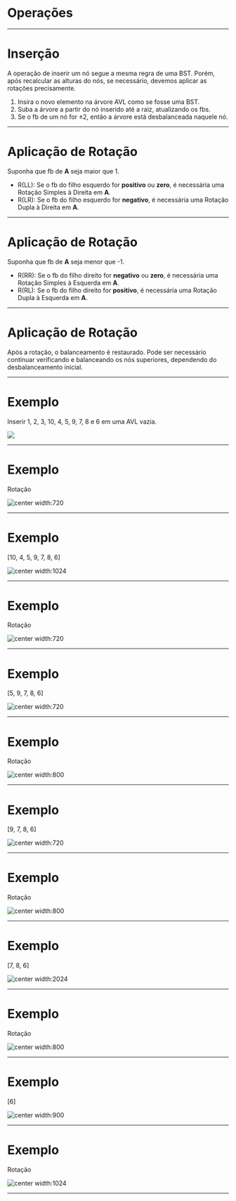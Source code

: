 <!-- _class: chapter -->

# Operações

---


# Inserção

A operação de inserir um nó segue a mesma regra de uma BST. Porém, após recalcular as alturas do nós, se necessário, devemos aplicar as rotações precisamente.

1. Insira o novo elemento na árvore AVL como se fosse uma BST.
2. Suba a árvore a partir do nó inserido até a raiz, atualizando os fbs. 
3. Se o fb de um nó for $\pm2$, então a árvore está desbalanceada naquele nó.

---

# Aplicação de Rotação

Suponha que fb de **A** seja maior que 1.
- R(LL): Se o fb do filho esquerdo for **positivo** ou **zero**, é necessária uma Rotação Simples à Direita em **A**.
- R(LR): Se o fb do filho esquerdo for **negativo**, é necessária uma Rotação Dupla à Direita em **A**.



---

# Aplicação de Rotação

Suponha que fb de **A** seja menor que -1.
- R(RR): Se o fb do filho direito for **negativo** ou **zero**, é necessária uma Rotação Simples à Esquerda em **A**.
- R(RL): Se o fb do filho direito for **positivo**, é necessária uma Rotação Dupla à Esquerda em **A**.

---

# Aplicação de Rotação

 Após a rotação, o balanceamento é restaurado. Pode ser necessário continuar verificando e balanceando os nós superiores, dependendo do desbalanceamento inicial. 

---

# Exemplo

Inserir 1, 2, 3, 10, 4, 5, 9, 7, 8 e 6 em uma AVL vazia.


![](images/AVLIns1.svg)

---

# Exemplo

Rotação 

![center width:720](images/AVLIns2.svg)

---

# Exemplo

[10, 4, 5, 9, 7, 8, 6]

![center width:1024](images/AVLIns3.svg)

---

# Exemplo

Rotação 

![center width:720](images/AVLIns4.svg)

---

# Exemplo

[5, 9, 7, 8, 6]

![center width:720](images/AVLIns5.svg)

---

# Exemplo

Rotação 

![center width:800](images/AVLIns6.svg)

---

# Exemplo

[9, 7, 8, 6]

![center width:720](images/AVLIns7.svg)

---

# Exemplo

Rotação 

![center width:800](images/AVLIns8.svg)

---

# Exemplo

[7, 8, 6]

![center width:2024](images/AVLIns9.svg)

---

# Exemplo

Rotação

![center width:800](images/AVLIns10.svg)

---

# Exemplo

[6]

![center width:900](images/AVLIns11.svg)

---

# Exemplo

Rotação

![center width:1024](images/AVLIns12.svg)

---